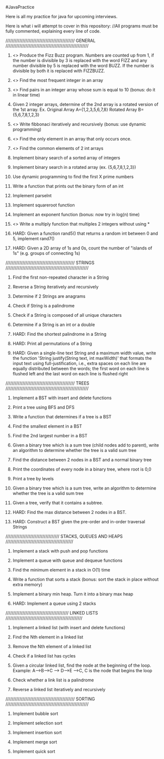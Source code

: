 #JavaPractice

Here is all my practice for java for upcoming interviews.


Here is what i will attempt to cover in this repository:
//All programs must be fully commented, explaining every line of code.




/////////////////////////////////////////////  GENERAL  //////////////////////////////////////////////////////

1. <<COMPLETE>> Produce the Fizz Buzz program. Numbers are counted up from 1, if the number is divisible by 3 is replaced with the word FIZZ
and any number divisible by 5 is replaced with the word BUZZ. If the number is divisible by both it is replaced with FIZZBUZZ.

2. <<COMPLETE>> Find the most frequent integer in an array

3. <<COMPLETE>> Find pairs in an integer array whose sum is equal to 10 (bonus: do it in linear time)

4. Given 2 integer arrays, determine of the 2nd array is a rotated version of the 1st array. Ex. Original Array A={1,2,3,5,6,7,8} Rotated Array B={5,6,7,8,1,2,3}

5. <<COMPLETE>> Write fibbonaci iteratively and recursively (bonus: use dynamic programming)

6. <<COMPLETE>> Find the only element in an array that only occurs once.

7. <<COMPLETE>> Find the common elements of 2 int arrays

8. Implement binary search of a sorted array of integers

9. Implement binary search in a rotated array (ex. {5,6,7,8,1,2,3})

10. Use dynamic programming to find the first X prime numbers

11. Write a function that prints out the binary form of an int

12. Implement parseInt

13. Implement squareroot function

14. Implement an exponent function (bonus: now try in log(n) time)

15. <<COMPLETE>> Write a multiply function that multiples 2 integers without using *

16. HARD: Given a function rand5() that returns a random int between 0 and 5, implement rand7()

17. HARD: Given a 2D array of 1s and 0s, count the number of "islands of 1s" (e.g. groups of connecting 1s)




/////////////////////////////////////////////  STRINGS  //////////////////////////////////////////////////////

1. Find the first non-repeated character in a String

2. Reverse a String iteratively and recursively

3. Determine if 2 Strings are anagrams

4. Check if String is a palindrome

5. Check if a String is composed of all unique characters

6. Determine if a String is an int or a double

7. HARD: Find the shortest palindrome in a String

8. HARD: Print all permutations of a String

9. HARD: Given a single-line text String and a maximum width value, write the function 'String justify(String text, int maxWidth)' that formats the input text using full-justification, i.e., extra spaces on each line are equally distributed between the words; the first word on each line is flushed left and the last word on each line is flushed right





/////////////////////////////////////////////  TREES  //////////////////////////////////////////////////////

1. Implement a BST with insert and delete functions

2. Print a tree using BFS and DFS

3. Write a function that determines if a tree is a BST

4. Find the smallest element in a BST

5. Find the 2nd largest number in a BST

6. Given a binary tree which is a sum tree (child nodes add to parent), write an algorithm to determine whether the tree is a valid sum tree

7. Find the distance between 2 nodes in a BST and a normal binary tree

8. Print the coordinates of every node in a binary tree, where root is 0,0

9. Print a tree by levels

10. Given a binary tree which is a sum tree, write an algorithm to determine whether the tree is a valid sum tree

11. Given a tree, verify that it contains a subtree.

12. HARD: Find the max distance between 2 nodes in a BST.

13. HARD: Construct a BST given the pre-order and in-order traversal Strings





///////////////////////////////////  STACKS, QUEUES AND HEAPS  ////////////////////////////////////////////

1. Implement a stack with push and pop functions

2. Implement a queue with queue and dequeue functions

3. Find the minimum element in a stack in O(1) time

4. Write a function that sorts a stack (bonus: sort the stack in place without extra memory)

5. Implement a binary min heap. Turn it into a binary max heap

6. HARD: Implement a queue using 2 stacks





/////////////////////////////////////////  LINKED LISTS  //////////////////////////////////////////////////

1. Implement a linked list (with insert and delete functions)

2. Find the Nth element in a linked list

3. Remove the Nth element of a linked list

4. Check if a linked list has cycles

5. Given a circular linked list, find the node at the beginning of the loop. Example: A-->B-->C --> D-->E -->C, C is the node that begins the loop

6. Check whether a link list is a palindrome

7. Reverse a linked list iteratively and recursively





/////////////////////////////////////////////  SORTING  //////////////////////////////////////////////////////

1. Implement bubble sort

2. Implement selection sort

3. Implement insertion sort

4. Implement merge sort

5. Implement quick sort